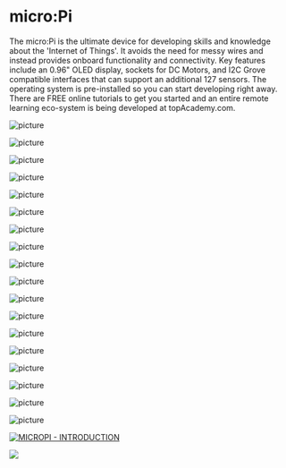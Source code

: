 # micro:Pi

The micro:Pi is the ultimate device for developing skills and knowledge about the 'Internet of Things'. It avoids the need for messy wires and instead provides onboard functionality and connectivity. Key features include an 0.96" OLED display, sockets for DC Motors, and I2C Grove compatible interfaces that can support an additional 127 sensors. The operating system is pre-installed so you can start developing right away. There are FREE online tutorials to get you started and an entire remote learning eco-system is being developed at topAcademy.com.

![picture](images/micropi-001.png)

![picture](images/micropi-002.png)

![picture](images/outofbox2.png)

![picture](images/features.png)

![picture](images/features-text.png)

![picture](images/specifications.jpg)

![picture](images/specification-text.png)

![picture](images/applications.jpg)

![picture](images/application-text.jpg)

![picture](images/hardware.jpg)

![picture](images/hardware-002.png)

![picture](images/hardware-003.png)

![picture](images/hardware-004.png)

![picture](images/hardware-005.png)

![picture](images/resources.jpg)

![picture](images/resources-002.jpg)

![picture](images/kit-content.png)

![picture](images/kit-content-002.jpg)

[![MICROPI - INTRODUCTION](https://i9.ytimg.com/vi/SRSukb-_Nbs/mq1.jpg?sqp=COihmoEG&rs=AOn4CLBXKY8GI5scXi3VHYbgs-p8lDpfzg)](https://youtu.be/SRSukb-_Nbs)

<img align="center" src="images/mq1.jpg">

